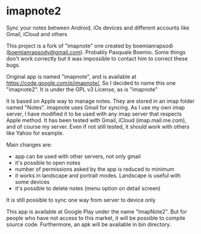 imapnote2
=========

Sync your notes between Android, iOs devices and different accounts like Gmail, iCloud and others

This project is a fork of "imapnote" one created by boemianrapsodi (boemianrapsody@gmail.com). Probably Pasquale Boemio.
Some things don't work correctly but it was impossible to contact him to correct these bugs.

Original app is named "imapnote", and is available at https://code.google.com/p/imapnote/,
So I decided to name this one "imapnote2". It is under the GPL v3 License, as is "imapnote"

It is based on Apple way to manage notes. They are stored in an imap folder named "Notes".
imapnote uses Gmail for syncing. As I use my own imap server, I have modified it to be used with any imap server that respects Apple method. It has been tested with Gmail, iCloud (imap.mail.me.com), and of course my server. Even if not still tested, it should work with others like Yahoo for
example.

Main changes are:
- app can be used with other servers, not only gmail
- it's possible to open notes
- number of permissions asked by the app is reduced to minimum
- it works in landscape and portrait modes. Landscape is useful with some devices
- it's possible to delete notes (menu option on detail screen)

It is still possible to sync one way from server to device only

This app is available at Google Play under the name "ImapNote2". But for people who have not access to this market, it will be possible to compile source code. Furthermore, an apk will be available in bin directory.
